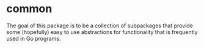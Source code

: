 # common

The goal of this package is to be a collection of subpackages that provide some (hopefully) easy to use abstractions for functionality that is frequently used in Go programs.
